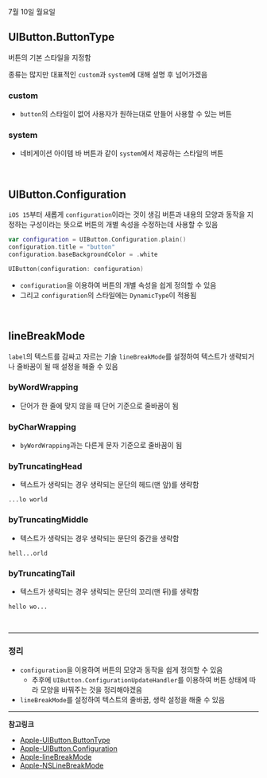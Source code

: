 7월 10일 월요일

## UIButton.ButtonType
버튼의 기본 스타일을 지정함

종류는 많지만 대표적인 `custom`과 `system`에 대해 설명 후 넘어가겠음

### custom
- `button`의 스타일이 없어 사용자가 원하는대로 만들어 사용할 수 있는 버튼

### system 
- 네비게이션 아이템 바 버튼과 같이 `system`에서 제공하는 스타일의 버튼

</br>

## UIButton.Configuration
`iOS 15`부터 새롭게 `configuration`이라는 것이 생김
버튼과 내용의 모양과 동작을 지정하는 구성이라는 뜻으로 버튼의 개별 속성을 수정하는데 사용할 수 있음

```swift
var configuration = UIButton.Configuration.plain()
configuration.title = "button"
configuration.baseBackgroundColor = .white

UIButton(configuration: configuration)
```
- `configuration`을 이용하여 버튼의 개별 속성을 쉽게 정의할 수 있음
- 그리고 `configuration`의 스타일에는 `DynamicType`이 적용됨

</br>

## lineBreakMode
`label`의 텍스트를 감싸고 자르는 기술
`lineBreakMode`를 설정하여 텍스트가 생략되거나 줄바꿈이 될 때 설정을 해줄 수 있음

### byWordWrapping
- 단어가 한 줄에 맞지 않을 때 단어 기준으로 줄바꿈이 됨

### byCharWrapping
- `byWordWrapping`과는 다른게 문자 기준으로 줄바꿈이 됨

### byTruncatingHead
- 텍스트가 생략되는 경우 생략되는 문단의 헤드(맨 앞)를 생략함

```...lo world```

### byTruncatingMiddle
- 텍스트가 생략되는 경우 생략되는 문단의 중간을 생략함

```hell...orld```

### byTruncatingTail
- 텍스트가 생략되는 경우 생략되는 문단의 꼬리(맨 뒤)를 생략함
    
```hello wo...```
    
</br>

---
### 정리
- `configuration`을 이용하여 버튼의 모양과 동작을 쉽게 정의할 수 있음
    - 추후에 `UIButton.ConfigurationUpdateHandler`를 이용하여 버튼 상태에 따라 모양을 바꿔주는 것을 정리해야겠음
- `lineBreakMode`를 설정하여 텍스트의 줄바꿈, 생략 설정을 해줄 수 있음

---
**참고링크**
- [Apple-UIButton.ButtonType](https://developer.apple.com/documentation/uikit/uibutton/buttontype)
- [Apple-UIButton.Configuration](https://developer.apple.com/documentation/uikit/uibutton/configuration)
- [Apple-lineBreakMode](https://developer.apple.com/documentation/uikit/uilabel/1620525-linebreakmode)
- [Apple-NSLineBreakMode](https://developer.apple.com/documentation/uikit/nslinebreakmode)
